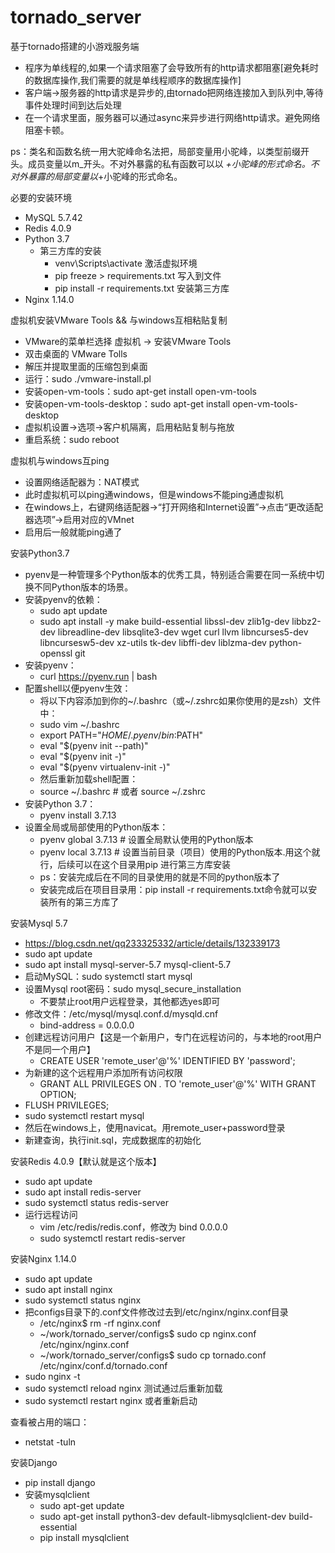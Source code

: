 # tornado_server
基于tornado搭建的小游戏服务端
- 程序为单线程的,如果一个请求阻塞了会导致所有的http请求都阻塞[避免耗时的数据库操作,我们需要的就是单线程顺序的数据库操作]
- 客户端->服务器的http请求是异步的,由tornado把网络连接加入到队列中,等待事件处理时间到达后处理
- 在一个请求里面，服务器可以通过async来异步进行网络http请求。避免网络阻塞卡顿。

ps：类名和函数名统一用大驼峰命名法把，局部变量用小驼峰，以类型前缀开头。成员变量以m_开头。不对外暴露的私有函数可以以
_+小驼峰的形式命名。不对外暴露的局部变量以_+小驼峰的形式命名。

必要的安装环境
- MySQL 5.7.42
- Redis 4.0.9
- Python 3.7
  - 第三方库的安装
    - venv\Scripts\activate 激活虚拟环境
    - pip freeze > requirements.txt 写入到文件
    - pip install -r requirements.txt 安装第三方库
- Nginx 1.14.0


虚拟机安装VMware Tools && 与windows互相粘贴复制
- VMware的菜单栏选择 虚拟机 -> 安装VMware Tools
- 双击桌面的 VMware Tolls
- 解压并提取里面的压缩包到桌面
- 运行：sudo ./vmware-install.pl
- 安装open-vm-tools：sudo apt-get install open-vm-tools
- 安装open-vm-tools-desktop：sudo apt-get install open-vm-tools-desktop
- 虚拟机设置->选项->客户机隔离，启用粘贴复制与拖放
- 重启系统：sudo reboot

虚拟机与windows互ping
- 设置网络适配器为：NAT模式
- 此时虚拟机可以ping通windows，但是windows不能ping通虚拟机
- 在windows上，右键网络适配器->“打开网络和Internet设置”->点击“更改适配器选项”->启用对应的VMnet
- 启用后一般就能ping通了


安装Python3.7
- pyenv是一种管理多个Python版本的优秀工具，特别适合需要在同一系统中切换不同Python版本的场景。
- 安装pyenv的依赖：
  - sudo apt update
  - sudo apt install -y make build-essential libssl-dev zlib1g-dev libbz2-dev libreadline-dev libsqlite3-dev wget curl llvm libncurses5-dev libncursesw5-dev xz-utils tk-dev libffi-dev liblzma-dev python-openssl git
- 安装pyenv：
  - curl https://pyenv.run | bash
- 配置shell以便pyenv生效：
  - 将以下内容添加到你的~/.bashrc（或~/.zshrc如果你使用的是zsh）文件中：
  - sudo vim ~/.bashrc
  - export PATH="$HOME/.pyenv/bin:$PATH"
  - eval "$(pyenv init --path)"
  - eval "$(pyenv init -)"
  - eval "$(pyenv virtualenv-init -)"
  - 然后重新加载shell配置：
  - source ~/.bashrc  # 或者 source ~/.zshrc
- 安装Python 3.7：
  - pyenv install 3.7.13
- 设置全局或局部使用的Python版本：
  - pyenv global 3.7.13  # 设置全局默认使用的Python版本
  - pyenv local 3.7.13   # 设置当前目录（项目）使用的Python版本.用这个就行，后续可以在这个目录用pip 进行第三方库安装
  - ps：安装完成后在不同的目录使用的就是不同的python版本了
  - 安装完成后在项目目录用：pip install -r requirements.txt命令就可以安装所有的第三方库了
  

安装Mysql 5.7
 - https://blog.csdn.net/qq233325332/article/details/132339173
 - sudo apt update
 - sudo apt install mysql-server-5.7 mysql-client-5.7
 - 启动MySQL：sudo systemctl start mysql
 - 设置Mysql root密码：sudo mysql_secure_installation
   - 不要禁止root用户远程登录，其他都选yes即可
 - 修改文件：/etc/mysql/mysql.conf.d/mysqld.cnf
   - bind-address = 0.0.0.0
 - 创建远程访问用户【这是一个新用户，专门在远程访问的，与本地的root用户不是同一个用户】
   - CREATE USER 'remote_user'@'%' IDENTIFIED BY 'password';
 - 为新建的这个远程用户添加所有访问权限
   - GRANT ALL PRIVILEGES ON *.* TO 'remote_user'@'%' WITH GRANT OPTION;
 - FLUSH PRIVILEGES;
 - sudo systemctl restart mysql
 - 然后在windows上，使用navicat。用remote_user+password登录
 - 新建查询，执行init.sql，完成数据库的初始化

安装Redis 4.0.9【默认就是这个版本】
 - sudo apt update
 - sudo apt install redis-server
 - sudo systemctl status redis-server
 - 运行远程访问
   - vim /etc/redis/redis.conf，修改为 bind 0.0.0.0
   - sudo systemctl restart redis-server

安装Nginx 1.14.0
 - sudo apt update
 - sudo apt install nginx
 - sudo systemctl status nginx
 - 把configs目录下的.conf文件修改过去到/etc/nginx/nginx.conf目录
   - /etc/nginx$ rm -rf nginx.conf
   - ~/work/tornado_server/configs$ sudo cp nginx.conf /etc/nginx/nginx.conf
   - ~/work/tornado_server/configs$ sudo cp tornado.conf /etc/nginx/conf.d/tornado.conf
 - sudo nginx -t
 - sudo systemctl reload nginx  测试通过后重新加载
 - sudo systemctl restart nginx 或者重新启动

查看被占用的端口：
 - netstat -tuln

安装Django
- pip install django
- 安装mysqlclient
  - sudo apt-get update
  - sudo apt-get install python3-dev default-libmysqlclient-dev build-essential
  - pip install mysqlclient
